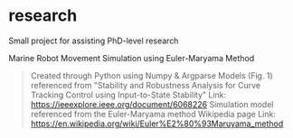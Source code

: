 # research
Small project for assisting PhD-level research

Marine Robot Movement Simulation using Euler-Maryama Method
>Created through Python using Numpy & Argparse
>Models (Fig. 1) referenced from "Stability and Robustness Analysis for Curve Tracking Control using Input-to-State Stability"
   >Link: https://ieeexplore.ieee.org/document/6068226 
>Simulation model referenced from the Euler-Maryama method Wikipedia page
   >Link: https://en.wikipedia.org/wiki/Euler%E2%80%93Maruyama_method 
